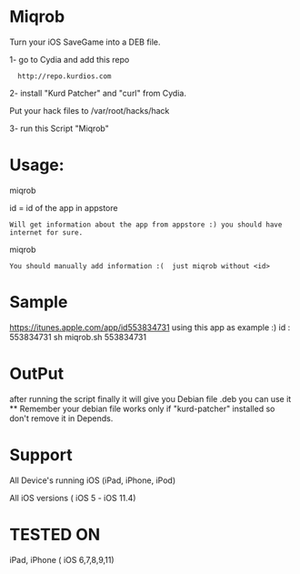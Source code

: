 # Miqrob

Turn your iOS SaveGame into a DEB file.


1- go to Cydia and add this repo

      http://repo.kurdios.com

2- install "Kurd Patcher" and "curl" from Cydia.

Put your hack files to /var/root/hacks/hack

3- run this Script "Miqrob"

# Usage: #
  miqrob <id>
	
  id = id of the app in appstore
  
	Will get information about the app from appstore :) you should have internet for sure.
	
  
  miqrob
  
	You should manually add information :(  just miqrob without <id>
	
# Sample
https://itunes.apple.com/app/id553834731 using this app as example :) id : 553834731
sh miqrob.sh 553834731

# OutPut
after running the script finally it will give you Debian file .deb you can use it 
 ** Remember your debian file works only if "kurd-patcher" installed so don't remove it in Depends.
 

# Support
All Device's running iOS (iPad, iPhone, iPod)

All iOS versions ( iOS 5 - iOS 11.4)

# TESTED ON
iPad, iPhone ( iOS 6,7,8,9,11)


